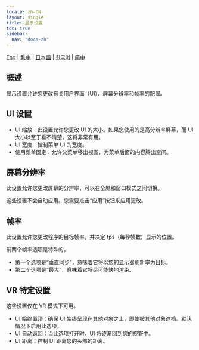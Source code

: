 ```yaml
---
locale: zh-CN
layout: single
title: 显示设置
toc: true
sidebar:
  nav: "docs-zh"
---
```

[Eng](/dancexr/features/display_settings) | [繁中](/tw/dancexr/features/display_settings) | [日本語](/jp/dancexr/features/display_settings) | [한국어](/kr/dancexr/features/display_settings) | [简中](/zh/dancexr/features/display_settings)


## 概述
显示设置允许您更改有关用户界面（UI）、屏幕分辨率和帧率的配置。

## UI 设置
* UI 缩放：此设置允许您更改 UI 的大小。如果您使用的是高分辨率屏幕，而 UI 太小以至于看不清楚，这将非常有用。
* UI 宽度：控制菜单 UI 的宽度。
* 使用菜单固定：允许父菜单移出视图，为菜单后面的内容腾出空间。

## 屏幕分辨率
此设置允许您更改屏幕的分辨率，可以在全屏和窗口模式之间切换。

这些设置不会自动应用。您需要点击“应用”按钮来应用更改。

## 帧率
此设置允许您更改程序的目标帧率，并决定 fps（每秒帧数）显示的位置。

前两个帧率选项是特殊的。
* 第一个选项是“垂直同步”，意味着它将以您的显示器刷新率为目标。
* 第二个选项是“最大”，意味着它将尽可能快地渲染。

## VR 特定设置
这些设置仅在 VR 模式下可用。
* UI 始终置顶：确保 UI 始终呈现在其他对象之上，即使被其他对象遮挡。默认情况下启用此选项。
* UI 自动返回：当此选项打开时，UI 将逐渐回到您的视野中。
* UI 距离：控制 UI 距离您的头部的距离。